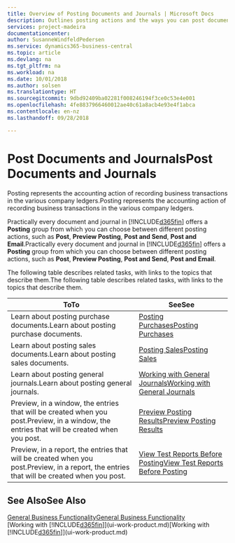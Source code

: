 ```yaml
---
title: Overview of Posting Documents and Journals | Microsoft Docs
description: Outlines posting actions and the ways you can post documents and journals.
services: project-madeira
documentationcenter: 
author: SusanneWindfeldPedersen
ms.service: dynamics365-business-central
ms.topic: article
ms.devlang: na
ms.tgt_pltfrm: na
ms.workload: na
ms.date: 10/01/2018
ms.author: solsen
ms.translationtype: HT
ms.sourcegitcommit: 9dbd92409ba02281f008246194f3ce0c53e4e001
ms.openlocfilehash: 4fe8837966460012ae40c61a8acb4e93e4f1abca
ms.contentlocale: en-nz
ms.lasthandoff: 09/28/2018

---
```

# <a name="post-documents-and-journals"></a><span data-ttu-id="8c240-103">Post Documents and Journals</span><span class="sxs-lookup"><span data-stu-id="8c240-103">Post Documents and Journals</span></span>
<span data-ttu-id="8c240-104">Posting represents the accounting action of recording business transactions in the various company ledgers.</span><span class="sxs-lookup"><span data-stu-id="8c240-104">Posting represents the accounting action of recording business transactions in the various company ledgers.</span></span>

<span data-ttu-id="8c240-105">Practically every document and journal in [!INCLUDE[d365fin](includes/d365fin_md.md)] offers a **Posting** group from which you can choose between different posting actions, such as **Post**, **Preview Posting**, **Post and Send**, **Post and Email**.</span><span class="sxs-lookup"><span data-stu-id="8c240-105">Practically every document and journal in [!INCLUDE[d365fin](includes/d365fin_md.md)] offers a **Posting** group from which you can choose between different posting actions, such as **Post**, **Preview Posting**, **Post and Send**, **Post and Email**.</span></span>

<span data-ttu-id="8c240-106">The following table describes related tasks, with links to the topics that describe them.</span><span class="sxs-lookup"><span data-stu-id="8c240-106">The following table describes related tasks, with links to the topics that describe them.</span></span>

| <span data-ttu-id="8c240-107">To</span><span class="sxs-lookup"><span data-stu-id="8c240-107">To</span></span> | <span data-ttu-id="8c240-108">See</span><span class="sxs-lookup"><span data-stu-id="8c240-108">See</span></span> |
| --- | --- |
| <span data-ttu-id="8c240-109">Learn about posting purchase documents.</span><span class="sxs-lookup"><span data-stu-id="8c240-109">Learn about posting purchase documents.</span></span> |[<span data-ttu-id="8c240-110">Posting Purchases</span><span class="sxs-lookup"><span data-stu-id="8c240-110">Posting Purchases</span></span>](ui-post-purchases.md) |
| <span data-ttu-id="8c240-111">Learn about posting sales documents.</span><span class="sxs-lookup"><span data-stu-id="8c240-111">Learn about posting sales documents.</span></span> |[<span data-ttu-id="8c240-112">Posting Sales</span><span class="sxs-lookup"><span data-stu-id="8c240-112">Posting Sales</span></span>](ui-post-sales.md) |
| <span data-ttu-id="8c240-113">Learn about posting general journals.</span><span class="sxs-lookup"><span data-stu-id="8c240-113">Learn about posting general journals.</span></span> |[<span data-ttu-id="8c240-114">Working with General Journals</span><span class="sxs-lookup"><span data-stu-id="8c240-114">Working with General Journals</span></span>](ui-work-general-journals.md) |
| <span data-ttu-id="8c240-115">Preview, in a window, the entries that will be created when you post.</span><span class="sxs-lookup"><span data-stu-id="8c240-115">Preview, in a window, the entries that will be created when you post.</span></span> |[<span data-ttu-id="8c240-116">Preview Posting Results</span><span class="sxs-lookup"><span data-stu-id="8c240-116">Preview Posting Results</span></span>](ui-how-preview-post-results.md) |
| <span data-ttu-id="8c240-117">Preview, in a report, the entries that will be created when you post.</span><span class="sxs-lookup"><span data-stu-id="8c240-117">Preview, in a report, the entries that will be created when you post.</span></span> |[<span data-ttu-id="8c240-118">View Test Reports Before Posting</span><span class="sxs-lookup"><span data-stu-id="8c240-118">View Test Reports Before Posting</span></span>](ui-how-view-test-reports-posting.md) |

## <a name="see-also"></a><span data-ttu-id="8c240-119">See Also</span><span class="sxs-lookup"><span data-stu-id="8c240-119">See Also</span></span>
[<span data-ttu-id="8c240-120">General Business Functionality</span><span class="sxs-lookup"><span data-stu-id="8c240-120">General Business Functionality</span></span>](ui-across-business-areas.md)  
<span data-ttu-id="8c240-121">[Working with [!INCLUDE[d365fin](includes/d365fin_md.md)]](ui-work-product.md)</span><span class="sxs-lookup"><span data-stu-id="8c240-121">[Working with [!INCLUDE[d365fin](includes/d365fin_md.md)]](ui-work-product.md)</span></span>


